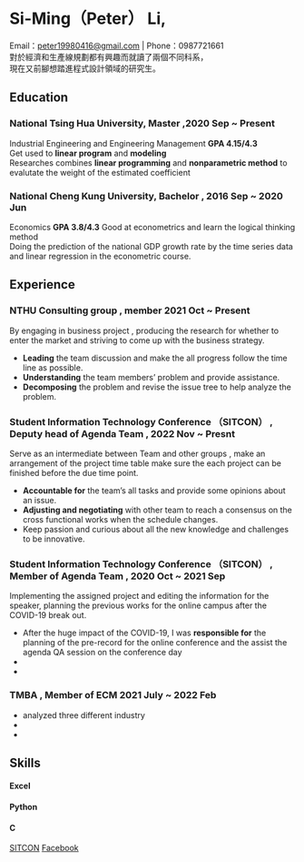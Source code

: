 # Si-Ming（Peter） Li,
Email：[peter19980416@gmail.com](mailto:peter19980416@gmail.com) | Phone：0987721661  
對於經濟和生產線規劃都有興趣而就讀了兩個不同科系，  
現在又前腳想踏進程式設計領域的研究生。

## Education
### National Tsing Hua University, Master ,2020 Sep ~ Present
Industrial Engineering and Engineering Management   **GPA 4.15/4.3**  
Get used to **linear program** and **modeling**  
Researches combines **linear programming** and **nonparametric method** to evalutate the weight of the estimated coefficient

### National Cheng Kung University, Bachelor , 2016 Sep ~ 2020 Jun
Economics                                           **GPA 3.8/4.3**
Good at econometrics and learn the logical thinking method  
Doing the prediction of the national GDP growth rate by the time series data and linear regression in the econometric course.

## Experience

### NTHU Consulting group , member 2021 Oct ~ Present
By engaging in business project , producing the research for whether to enter the market and striving to come up with the business strategy.
- **Leading** the team discussion and make the all progress follow the time line as possible.
- **Understanding** the team members’ problem and provide assistance.
- **Decomposing** the problem and revise the issue tree to help analyze the problem.  

### Student Information Technology Conference （SITCON） , Deputy head of Agenda Team , 2022 Nov ~ Presnt
Serve as an intermediate between Team and other groups , make an arrangement of the project time table make sure the each project can be finished before the due time point. 
- **Accountable for** the team’s all tasks and provide some opinions about an issue.
- **Adjusting and negotiating** with other team to reach a consensus on the cross functional works when the schedule changes.
- Keep passion and curious about all the new knowledge and challenges to be innovative.  

### Student Information Technology Conference （SITCON） , Member of Agenda Team , 2020 Oct ~ 2021 Sep
Implementing the assigned project and editing the information for the speaker, planning the previous works for the online campus after the COVID-19 break out.
- After the huge impact of the COVID-19,
I was **responsible for** the planning of the pre-record for the online conference and the assist the agenda QA session on the conference day
- 
- 
  
### TMBA , Member of ECM 2021 July ~ 2022 Feb

- analyzed three different industry
- 
- 
  
## Skills
#### Excel
#### Python
#### C  
[SITCON](https://sitcon.org/) [Facebook](https://www.facebook.com/profile.php?id=100000464112988)




<!--## Welcome to GitHub Pages
Hi Peter
You can use the [editor on GitHub](https://github.com/peter-smile/peter-smile.github.io/edit/main/index.md) to maintain and preview the content for your website in Markdown files.

Whenever you commit to this repository, GitHub Pages will run [Jekyll](https://jekyllrb.com/) to rebuild the pages in your site, from the content in your Markdown files.

### Markdown

Markdown is a lightweight and easy-to-use syntax for styling your writing. It includes conventions for

```markdown
Syntax highlighted code block

# Header 1
## Header 2
### Header 3

- Bulleted
- List

1. Numbered
2. List

**Bold** and _Italic_ and `Code` text

[Link](url) and ![Image](src)
```

For more details see [Basic writing and formatting syntax](https://docs.github.com/en/github/writing-on-github/getting-started-with-writing-and-formatting-on-github/basic-writing-and-formatting-syntax).

### Jekyll Themes

Your Pages site will use the layout and styles from the Jekyll theme you have selected in your [repository settings](https://github.com/peter-smile/peter-smile.github.io/settings/pages). The name of this theme is saved in the Jekyll `_config.yml` configuration file.

### Support or Contact

Having trouble with Pages? Check out our [documentation](https://docs.github.com/categories/github-pages-basics/) or [contact support](https://support.github.com/contact) and we’ll help you sort it out.-->
